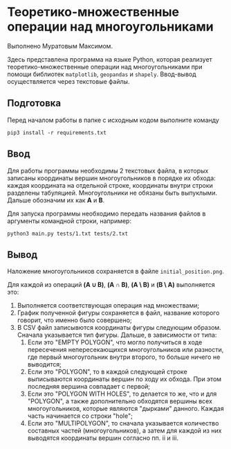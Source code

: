 # Теоретико-множественные операции над многоугольниками
Выполнено Муратовым Максимом.

Здесь представлена программа на языке Python, которая реализует теоретико-множественные операции над многоугольниками при помощи библиотек `matplotlib`, `geopandas` и `shapely`. Ввод-вывод осуществляется через текстовые файлы.

## Подготовка
Перед началом работы в папке с исходным кодом выполните команду
```shell
pip3 install -r requirements.txt
```

## Ввод
Для работы программы необходимы 2 текстовых файла, в которых записаны координаты вершин многоугольников в порядке их обхода: каждая координата на отдельной строке, координаты внутри строки разделены табуляцией. Многоугольники не обязаны быть выпуклыми. Дальше обозначим их как **A** и **B**.

Для запуска программы необходимо передать названия файлов в аргументы командной строки, например:
```shell
python3 main.py tests/1.txt tests/2.txt
```
## Вывод

Наложение многоугольников сохраняется в файле `initial_position.png`.

Для каждой из операций **(A &cup; B)**, **(A &cap; B)**, **(A \ B)** и **(B \ A)**  выполняется это:
1. Выполняется соответствующая операция над множествами;
2. График полученной фигуры сохраняется в файл, название которого говорит, что именно было совершено;
3. В CSV файл записывются координаты фигуры следующим образом. Сначала указывается тип фигуры. Дальше, в зависимости от типа:
    1. Если это "EMPTY POLYGON", что могло получиться в ходе пересечения непересекающихся многоугольников или разности, где первый многоугольник внутри второго, то больше ничего не выводится;
    2. Если это "POLYGON", то в каждой следующей строке выписываются координаты вершин по ходу их обхода. При этом последняя вершина совпадает с первой;
    3. Если это "POLYGON WITH HOLES", то делается то же, что и для "POLYGON", а также дополнительно обходятся вершины всех многоугольников, которые являются "дырками" данного. Каждая часть начинается со строки "hole";
    4. Если это "MULTIPOLYGON", то сначала указывается количество составных частей (многоугольников), а затем для каждой из них выводятся координаты вершин согласно пп. ii и iii.
